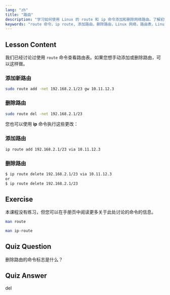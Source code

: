 ```yaml
---
lang: "zh"
title: "路由"
description: "学习如何使用 Linux 的 route 和 ip 命令添加和删除网络路由。了解初学者和中级用户的路由表管理。"
keywords: "route 命令，ip route, 添加路由，删除路由，Linux 网络，路由表，Linux 教程，初学者指南"
---
```


## Lesson Content

我们已经讨论过使用 `route` 命令查看路由表。如果您想手动添加或删除路由，可以这样做。

### 添加新路由

```bash
sudo route add -net 192.168.2.1/23 gw 10.11.12.3
```

### 删除路由

```bash
sudo route del -net 192.168.2.1/23
```

您也可以使用 **ip** 命令执行这些更改：

### 添加路由

```bash
ip route add 192.168.2.1/23 via 10.11.12.3
```

### 删除路由

```bash
$ ip route delete 192.168.2.1/23 via 10.11.12.3
or
$ ip route delete 192.168.2.1/23
```

## Exercise

本课程没有练习，但您可以在手册页中阅读更多关于此处讨论的命令的信息。

```bash
man route
```

```bash
man ip-route
```

## Quiz Question

删除路由的命令标志是什么？

## Quiz Answer

del
